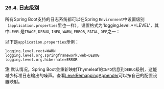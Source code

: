 ### 26.4. 日志级别

所有Spring Boot支持的日志系统都可以在Spring `Environment`中设置级别（`application.properties`里也一样），设置格式为'logging.level.*=LEVEL'，其中`LEVEL`是`TRACE`, `DEBUG`, `INFO`, `WARN`, `ERROR`, `FATAL`, `OFF`之一：

以下是`application.properties`示例：
```properties
logging.level.root=WARN
logging.level.org.springframework.web=DEBUG
logging.level.org.hibernate=ERROR
```
**注** 默认情况，Spring Boot会重新映射Thymeleaf的`INFO`信息到`DEBUG`级别，这能减少标准日志输出的噪声。查看[LevelRemappingAppender](https://github.com/spring-projects/spring-boot/tree/v2.0.0.RELEASE/spring-boot/src/main/java/org/springframework/boot/logging/logback/LevelRemappingAppender.java)可以按自己的配置设置映射。
